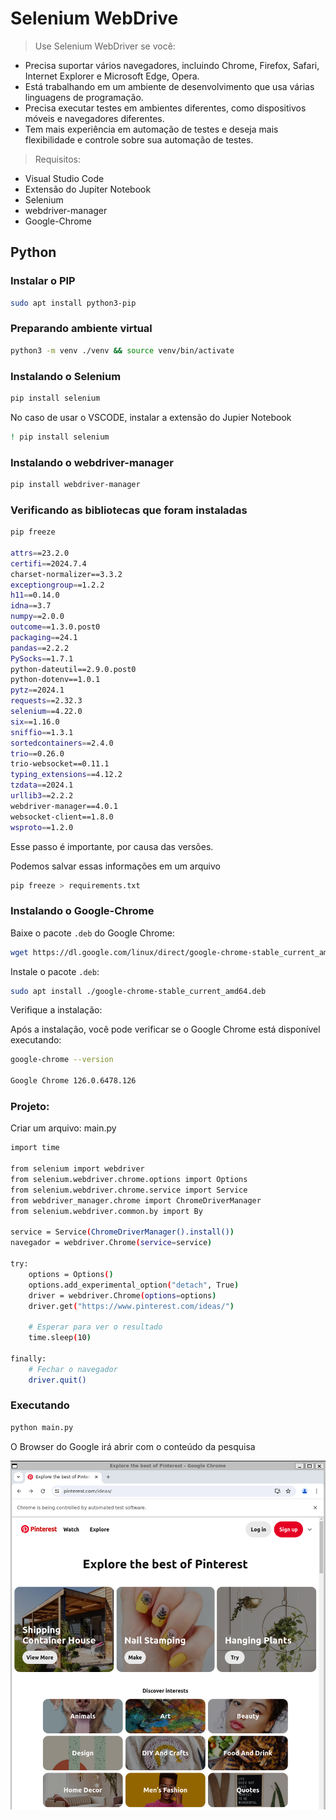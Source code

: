 # Selenium WebDrive

> Use Selenium WebDriver se você:

- Precisa suportar vários navegadores, incluindo Chrome, Firefox, Safari, Internet Explorer e Microsoft Edge, Opera.
- Está trabalhando em um ambiente de desenvolvimento que usa várias linguagens de programação.
- Precisa executar testes em ambientes diferentes, como dispositivos móveis e navegadores diferentes.
- Tem mais experiência em automação de testes e deseja mais flexibilidade e controle sobre sua automação de testes.

> Requisitos:

- Visual Studio Code
- Extensão do Jupiter Notebook
- Selenium
- webdriver-manager
- Google-Chrome

## Python

### Instalar o PIP

```bash
sudo apt install python3-pip
```

### Preparando ambiente virtual

```bash
python3 -m venv ./venv && source venv/bin/activate
```

### Instalando o Selenium

```bash
pip install selenium
```

No caso de usar o VSCODE, instalar a extensão do Jupier Notebook

```bash
! pip install selenium
```

### Instalando o webdriver-manager 

```bash
pip install webdriver-manager 
```

### Verificando as bibliotecas que foram instaladas

```bash
pip freeze

attrs==23.2.0
certifi==2024.7.4
charset-normalizer==3.3.2
exceptiongroup==1.2.2
h11==0.14.0
idna==3.7
numpy==2.0.0
outcome==1.3.0.post0
packaging==24.1
pandas==2.2.2
PySocks==1.7.1
python-dateutil==2.9.0.post0
python-dotenv==1.0.1
pytz==2024.1
requests==2.32.3
selenium==4.22.0
six==1.16.0
sniffio==1.3.1
sortedcontainers==2.4.0
trio==0.26.0
trio-websocket==0.11.1
typing_extensions==4.12.2
tzdata==2024.1
urllib3==2.2.2
webdriver-manager==4.0.1
websocket-client==1.8.0
wsproto==1.2.0
```

Esse passo é importante, por causa das versões.

Podemos salvar essas informações em um arquivo

```bash
pip freeze > requirements.txt
```

### Instalando o Google-Chrome

Baixe o pacote `.deb` do Google Chrome:

```bash
wget https://dl.google.com/linux/direct/google-chrome-stable_current_amd64.deb
```

Instale o pacote `.deb`:

```bash
sudo apt install ./google-chrome-stable_current_amd64.deb
```

Verifique a instalação:

Após a instalação, você pode verificar se o Google Chrome está disponível executando:

```bash
google-chrome --version

Google Chrome 126.0.6478.126
```

### Projeto: 

Criar um arquivo: main.py

```bash
import time

from selenium import webdriver
from selenium.webdriver.chrome.options import Options
from selenium.webdriver.chrome.service import Service
from webdriver_manager.chrome import ChromeDriverManager
from selenium.webdriver.common.by import By

service = Service(ChromeDriverManager().install())
navegador = webdriver.Chrome(service=service)

try:
    options = Options()
    options.add_experimental_option("detach", True)
    driver = webdriver.Chrome(options=options)
    driver.get("https://www.pinterest.com/ideas/")

    # Esperar para ver o resultado
    time.sleep(10)

finally:
    # Fechar o navegador
    driver.quit()
```

### Executando

```bash
python main.py
```

O Browser do Google irá abrir com o conteúdo da pesquisa

<div aling="center">

![Pinterest](./python/google/images/pinterest.png)

</div>
